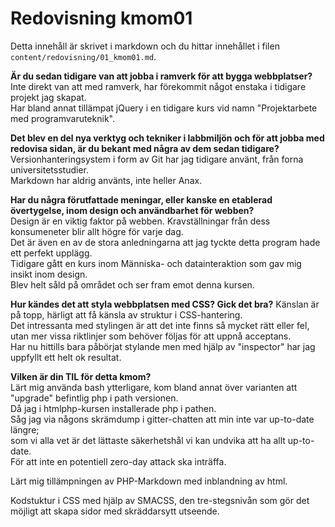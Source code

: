 ---
---
Redovisning kmom01
=

Detta innehåll är skrivet i markdown och du hittar innehållet i filen `content/redovisning/01_kmom01.md`.

**Är du sedan tidigare van att jobba i ramverk för att bygga webbplatser?**  
Inte direkt van att med ramverk, har förekommit något enstaka i tidigare projekt jag skapat.  
Har bland annat tillämpat jQuery i en tidigare kurs vid namn "Projektarbete med programvaruteknik".

**Det blev en del nya verktyg och tekniker i labbmiljön och för att jobba med redovisa sidan, är du bekant med några av dem sedan tidigare?**  
Versionhanteringsystem i form av Git har jag tidigare använt, från forna universitetsstudier.  
Markdown har aldrig använts, inte heller Anax.

**Har du några förutfattade meningar, eller kanske en etablerad övertygelse, inom design och användbarhet för webben?**  
Design är en viktig faktor på webben. Kravställningar från  dess konsumeneter blir allt högre för varje dag.  
Det är även en av de stora anledningarna att jag tyckte detta program hade ett perfekt upplägg.  
Tidigare gått en kurs inom Människa- och datainteraktion som gav mig insikt inom design.  
Blev helt såld på området och ser fram emot denna kursen.

**Hur kändes det att styla webbplatsen med CSS? Gick det bra?**
Känslan är på topp, härligt att få känsla av struktur i CSS-hantering.  
Det intressanta med stylingen är att det inte finns så mycket rätt eller fel,  
utan mer vissa riktlinjer som behöver följas för att uppnå acceptans.  
Har nu hittills bara påbörjat stylande men med hjälp av "inspector" har jag uppfyllt ett helt ok resultat.

**Vilken är din TIL för detta kmom?**  
Lärt mig använda bash ytterligare, kom bland annat över varianten att "upgrade" befintlig php i path versionen.  
Då jag i htmlphp-kursen installerade php i pathen.  
Såg jag via någons skrämdump i gitter-chatten att min inte var up-to-date längre;  
som vi alla vet är det lättaste säkerhetshål vi kan undvika att ha allt up-to-date.  
För att inte en potentiell zero-day attack ska inträffa.

Lärt mig tillämpningen av PHP-Markdown med inblandning av html.

Kodstuktur i CSS med hjälp av SMACSS, den tre-stegsnivån som gör det möjligt att skapa sidor med skräddarsytt utseende.
